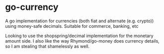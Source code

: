 # go-currency
A go implementation for currencies (both fiat and alternate (e.g. crypto)) using money-safe decimals. Suitable for commerce, banking, etc

Looking to use the shopspring/decimal implementation for the monetary amount side.
I also like the way Rhymond/go-money does currency details, so I am stealing that shamelessly as well.

